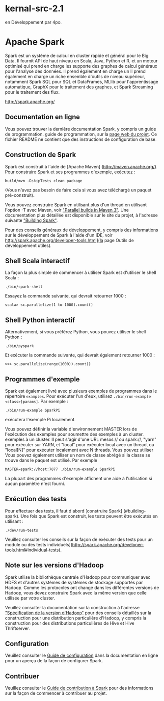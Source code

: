 # kernal-src-2.1
en Développement par 4po.

# Apache Spark

Spark est un système de calcul en cluster rapide et général pour le Big Data. Il fournit
API de haut niveau en Scala, Java, Python et R, et un moteur optimisé qui prend en charge les
supporte des graphes de calcul généraux pour l'analyse des données. Il prend également en charge un
Il prend également en charge un riche ensemble d'outils de niveau supérieur, notamment Spark SQL pour SQL et DataFrames,
MLlib pour l'apprentissage automatique, GraphX pour le traitement des graphes,
et Spark Streaming pour le traitement des flux.

<http://spark.apache.org/>


## Documentation en ligne

Vous pouvez trouver la dernière documentation Spark, y compris un guide de programmation.
guide de programmation, sur la [page web du projet](http://spark.apache.org/documentation.html).
Ce fichier README ne contient que des instructions de configuration de base.

## Construction de Spark

Spark est construit à l'aide de [Apache Maven] (http://maven.apache.org/).
Pour construire Spark et ses programmes d'exemple, exécutez :

    build/mvn -DskipTests clean package

(Vous n'avez pas besoin de faire cela si vous avez téléchargé un paquet pré-construit).

Vous pouvez construire Spark en utilisant plus d'un thread en utilisant l'option -T avec Maven, voir ["Parallel builds in Maven 3"](https://cwiki.apache.org/confluence/display/MAVEN/Parallel+builds+in+Maven+3).
Une documentation plus détaillée est disponible sur le site du projet, à l'adresse suivante
["Building Spark"](http://spark.apache.org/docs/latest/building-spark.html).

Pour des conseils généraux de développement, y compris des informations sur le développement de Spark à l'aide d'un IDE, voir 
http://spark.apache.org/developer-tools.html](la page Outils de développement utiles).

## Shell Scala interactif

La façon la plus simple de commencer à utiliser Spark est d'utiliser le shell Scala :

    ./bin/spark-shell

Essayez la commande suivante, qui devrait retourner 1000 :

    scala> sc.parallelize(1 to 1000).count()

## Shell Python interactif

Alternativement, si vous préférez Python, vous pouvez utiliser le shell Python :

    ./bin/pyspark

Et exécuter la commande suivante, qui devrait également retourner 1000 :

    >>> sc.parallelize(range(1000)).count()

## Programmes d'exemple

Spark est également livré avec plusieurs exemples de programmes dans le répertoire `examples`.
Pour exécuter l'un d'eux, utilisez `./bin/run-example <class>[params]`. Par exemple :

    ./bin/run-example SparkPi

exécutera l'exemple Pi localement.

Vous pouvez définir la variable d'environnement MASTER lors de l'exécution des exemples pour soumettre des exemples à un cluster.
exemples à un cluster. Il peut s'agir d'une URL mesos:// ou spark://,
"yarn" pour exécuter sur YARN, et "local" pour exécuter
local avec un thread, ou "local[N]" pour exécuter localement avec N threads. Vous pouvez utiliser
Vous pouvez également utiliser un nom de classe abrégé si la classe se trouve dans le paquet
est utilisé. Par exemple

    MASTER=spark://host:7077 ./bin/run-example SparkPi

La plupart des programmes d'exemple affichent une aide à l'utilisation si aucun paramètre n'est fourni.

## Exécution des tests

Pour effectuer des tests, il faut d'abord [construire Spark] (#building-spark). Une fois que Spark est construit, les tests
peuvent être exécutés en utilisant :

    ./dev/run-tests

Veuillez consulter les conseils sur la façon de
exécuter des tests pour un module ou des tests individuels](http://spark.apache.org/developer-tools.html#individual-tests).

## Note sur les versions d'Hadoop

Spark utilise la bibliothèque centrale d'Hadoop pour communiquer avec HDFS et d'autres systèmes de
systèmes de stockage supportés par Hadoop. Comme les protocoles ont changé dans les différentes versions de
Hadoop, vous devez construire Spark avec la même version que celle utilisée par votre cluster.

Veuillez consulter la documentation sur la construction à l'adresse
["Spécification de la version d'Hadoop"](http://spark.apache.org/docs/latest/building-spark.html#specifying-the-hadoop-version)
pour des conseils détaillés sur la construction pour une distribution particulière d'Hadoop, y compris
la construction pour des distributions particulières de Hive et Hive Thriftserver.

## Configuration

Veuillez consulter le [Guide de configuration](http://spark.apache.org/docs/latest/configuration.html)
dans la documentation en ligne pour un aperçu de la façon de configurer Spark.

## Contribuer

Veuillez consulter le [Guide de contribution à Spark](http://spark.apache.org/contributing.html)
pour des informations sur la façon de commencer à contribuer au projet.

